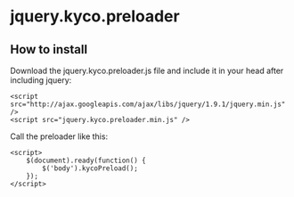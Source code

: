 jquery.kyco.preloader
=====================

How to install
--------------

Download the jquery.kyco.preloader.js file and include it in your head after including jquery:

    <script src="http://ajax.googleapis.com/ajax/libs/jquery/1.9.1/jquery.min.js" />
    <script src="jquery.kyco.preloader.min.js" />

Call the preloader like this:

    <script>
        $(document).ready(function() {
            $('body').kycoPreload();
        });
    </script>